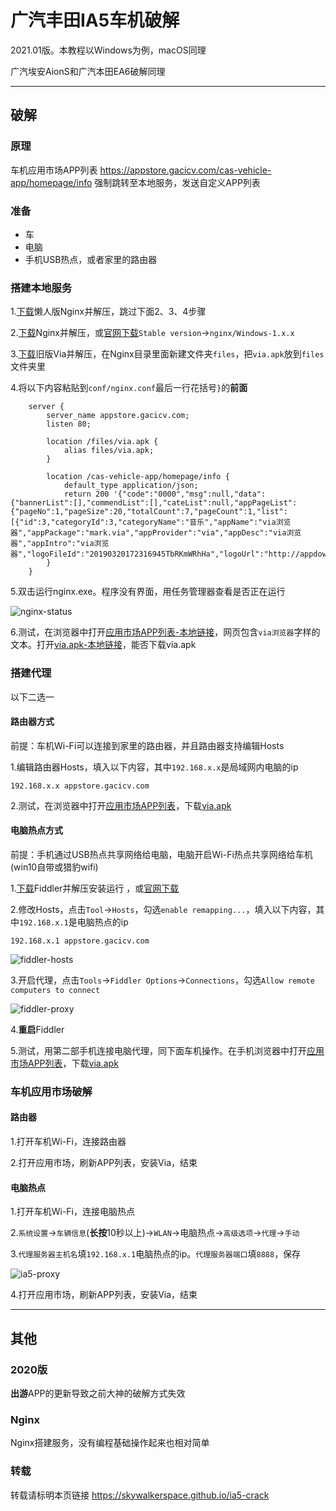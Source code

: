 # 广汽丰田IA5车机破解

2021.01版。本教程以Windows为例，macOS同理

广汽埃安AionS和广汽本田EA6破解同理

---

## 破解

### 原理

车机应用市场APP列表 <https://appstore.gacicv.com/cas-vehicle-app/homepage/info> 强制跳转至本地服务，发送自定义APP列表

### 准备

* 车
* 电脑
* 手机USB热点，或者家里的路由器

### 搭建本地服务

1.[下载](files/nginx-1.18.0-lazy.zip)懒人版Nginx并解压，跳过下面2、3、4步骤

2.[下载](files/nginx-1.18.0.zip)Nginx并解压，或[官网下载](http://nginx.org/en/download.html)`Stable version`->`nginx/Windows-1.x.x`

3.[下载](files/via.apk.zip)旧版Via并解压，在Nginx目录里面新建文件夹`files`，把`via.apk`放到`files`文件夹里

4.将以下内容粘贴到`conf/nginx.conf`最后一行花括号`}`的**前面**

```text
    server {
        server_name appstore.gacicv.com;
        listen 80;

        location /files/via.apk {
            alias files/via.apk;
        }

        location /cas-vehicle-app/homepage/info {
            default_type application/json;
            return 200 '{"code":"0000","msg":null,"data":{"bannerList":[],"commendList":[],"cateList":null,"appPageList":{"pageNo":1,"pageSize":20,"totalCount":7,"pageCount":1,"list":[{"id":3,"categoryId":3,"categoryName":"音乐","appName":"via浏览器","appPackage":"mark.via","appProvider":"via","appDesc":"via浏览器","appIntro":"via浏览器","logoFileId":"20190320172316945TbRKmWRhHa","logoUrl":"http://appdownload.gacicv.com/group2/M00/00/00/CvhAWFySBoWAd41VAAAeNWfOsPU820.png","latestVersion":"4.3.0.8","downloads":28695,"installs":28744,"uninstalls":2134,"createTime":1553073801000,"updateTime":1601564574000,"vId":48,"pkgSize":528288,"pkgHash":"3b6632dfe34c488aeb5da29736963db903507fa921ec43b9902756bf667ec52c","pkgUrl":"https://appstore.gacicv.com/files/via.apk","verFlag":"4.3.0.8","verNum":4308,"releaseTime":1569859200000,"isPay":false,"buyPrice":null,"payStatus":null}]}},"success":true}';
        }
    }
```

5.双击运行nginx.exe。程序没有界面，用任务管理器查看是否正在运行

![nginx-status](./images/nginx-status.jpg)

6.测试，在浏览器中打开[应用市场APP列表-本地链接](http://127.0.0.1/cas-vehicle-app/homepage/info)，网页包含`via浏览器`字样的文本。打开[via.apk-本地链接](http://127.0.0.1/files/via.apk)，能否下载via.apk

### 搭建代理

以下二选一

#### 路由器方式

前提：车机Wi-Fi可以连接到家里的路由器，并且路由器支持编辑Hosts

1.编辑路由器Hosts，填入以下内容，其中`192.168.x.x`是局域网内电脑的ip

```text
192.168.x.x appstore.gacicv.com
```

2.测试，在浏览器中打开[应用市场APP列表](https://appstore.gacicv.com/cas-vehicle-app/homepage/info)，下载[via.apk](https://appstore.gacicv.com/files/via.apk)

#### 电脑热点方式

前提：手机通过USB热点共享网络给电脑，电脑开启Wi-Fi热点共享网络给车机(win10自带或猎豹wifi)

1.[下载](files/FiddlerSetup.exe.zip)Fiddler并解压安装运行 ，或[官网下载](https://www.telerik.com/fiddler)

2.修改Hosts，点击`Tool`->`Hosts`，勾选`enable remapping...`，填入以下内容，其中`192.168.x.1`是电脑热点的ip

```text
192.168.x.1 appstore.gacicv.com
```

![fiddler-hosts](./images/fiddler-hosts.jpg)

3.开启代理，点击`Tools`->`Fiddler Options`->`Connections`，勾选`Allow remote computers to connect`

![fiddler-proxy](./images/fiddler-proxy.jpg)

4.**重启**Fiddler

5.测试，用第二部手机连接电脑代理，同下面车机操作。在手机浏览器中打开[应用市场APP列表](https://appstore.gacicv.com/cas-vehicle-app/homepage/info)，下载[via.apk](https://appstore.gacicv.com/files/via.apk)

### 车机应用市场破解

#### 路由器

1.打开车机Wi-Fi，连接路由器

2.打开应用市场，刷新APP列表，安装Via，结束

#### 电脑热点

1.打开车机Wi-Fi，连接电脑热点

2.`系统设置`->`车辆信息`(**长按**10秒以上)->`WLAN`->电脑热点->`高级选项`->`代理`->`手动`

3.`代理服务器主机名`填`192.168.x.1`电脑热点的ip。`代理服务器端口`填`8888`，保存

![ia5-proxy](./images/ia5-proxy.jpg)

4.打开应用市场，刷新APP列表，安装Via，结束

---

## 其他

### 2020版

**出游**APP的更新导致之前大神的破解方式失效

### Nginx

Nginx搭建服务，没有编程基础操作起来也相对简单

### 转载

转载请标明本页链接 <https://skywalkerspace.github.io/ia5-crack>
